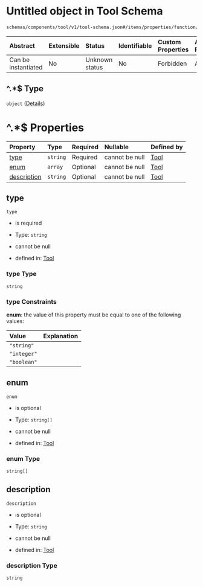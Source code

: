 # Untitled object in Tool Schema

```txt
schemas/components/tool/v1/tool-schema.json#/items/properties/function/properties/parameters/properties/properties/patternProperties/^.*$
```



| Abstract            | Extensible | Status         | Identifiable | Custom Properties | Additional Properties | Access Restrictions | Defined In                                                                                           |
| :------------------ | :--------- | :------------- | :----------- | :---------------- | :-------------------- | :------------------ | :--------------------------------------------------------------------------------------------------- |
| Can be instantiated | No         | Unknown status | No           | Forbidden         | Allowed               | none                | [tool.schema.json\*](../../https:/hai.ai/schemas/=./schemas/tool.schema.json "open original schema") |

## ^.\*$ Type

`object` ([Details](tool-items-properties-function-properties-parameters-properties-properties-patternproperties-.md))

# ^.\*$ Properties

| Property                    | Type     | Required | Nullable       | Defined by                                                                                                                                                                                                                                                                                         |
| :-------------------------- | :------- | :------- | :------------- | :------------------------------------------------------------------------------------------------------------------------------------------------------------------------------------------------------------------------------------------------------------------------------------------------- |
| [type](#type)               | `string` | Required | cannot be null | [Tool](tool-items-properties-function-properties-parameters-properties-properties-patternproperties--properties-type.md "schemas/components/tool/v1/tool-schema.json#/items/properties/function/properties/parameters/properties/properties/patternProperties/^.*$/properties/type")               |
| [enum](#enum)               | `array`  | Optional | cannot be null | [Tool](tool-items-properties-function-properties-parameters-properties-properties-patternproperties--properties-enum.md "schemas/components/tool/v1/tool-schema.json#/items/properties/function/properties/parameters/properties/properties/patternProperties/^.*$/properties/enum")               |
| [description](#description) | `string` | Optional | cannot be null | [Tool](tool-items-properties-function-properties-parameters-properties-properties-patternproperties--properties-description.md "schemas/components/tool/v1/tool-schema.json#/items/properties/function/properties/parameters/properties/properties/patternProperties/^.*$/properties/description") |

## type



`type`

* is required

* Type: `string`

* cannot be null

* defined in: [Tool](tool-items-properties-function-properties-parameters-properties-properties-patternproperties--properties-type.md "schemas/components/tool/v1/tool-schema.json#/items/properties/function/properties/parameters/properties/properties/patternProperties/^.*$/properties/type")

### type Type

`string`

### type Constraints

**enum**: the value of this property must be equal to one of the following values:

| Value       | Explanation |
| :---------- | :---------- |
| `"string"`  |             |
| `"integer"` |             |
| `"boolean"` |             |

## enum



`enum`

* is optional

* Type: `string[]`

* cannot be null

* defined in: [Tool](tool-items-properties-function-properties-parameters-properties-properties-patternproperties--properties-enum.md "schemas/components/tool/v1/tool-schema.json#/items/properties/function/properties/parameters/properties/properties/patternProperties/^.*$/properties/enum")

### enum Type

`string[]`

## description



`description`

* is optional

* Type: `string`

* cannot be null

* defined in: [Tool](tool-items-properties-function-properties-parameters-properties-properties-patternproperties--properties-description.md "schemas/components/tool/v1/tool-schema.json#/items/properties/function/properties/parameters/properties/properties/patternProperties/^.*$/properties/description")

### description Type

`string`
